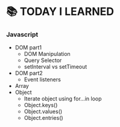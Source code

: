# :books: TODAY I LEARNED

### Javascript

- DOM part1
  - DOM Manipulation
  - Query Selector
  - setInterval vs setTimeout
- DOM part2
  - Event listeners
- Array
- Object
  - Iterate object using for...in loop
  - Object.keys()
  - Object.values()
  - Object.entries()

